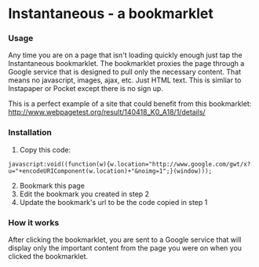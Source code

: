 Instantaneous - a bookmarklet
=============

### Usage
Any time you are on a page that isn't loading quickly enough just tap the Instantaneous bookmarklet.  The bookmarklet proxies the page through a Google service that is designed to pull only the necessary content.  That means no javascript, images, ajax, etc.  Just HTML text.  This is simliar to Instapaper or Pocket except there is no sign up.

This is a perfect example of a site that could benefit from this bookmarklet: http://www.webpagetest.org/result/140418_K0_A18/1/details/

### Installation

1. Copy this code:
```
javascript:void((function(w){w.location="http://www.google.com/gwt/x?u="+encodeURIComponent(w.location)+"&noimg=1";}(window)));
```

2. Bookmark this page
3. Edit the bookmark you created in step 2
4. Update the bookmark's url to be the code copied in step 1

### How it works
After clicking the bookmarklet, you are sent to a Google service that will display only the important content from the page you were on when you clicked the bookmarklet.
